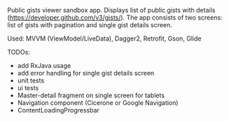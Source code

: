 Public gists viewer sandbox app.
Displays list of public gists with details (https://developer.github.com/v3/gists/).
The app consists of two screens: list of gists with pagination and single gist details screen.

Used: MVVM (ViewModel/LiveData), Dagger2, Retrofit, Gson, Glide

TODOs:
- add RxJava usage
- add error handling for single gist details screen
- unit tests
- ui tests
- Master-detail fragment on single screen for tablets
- Navigation component (Cicerone or Google Navigation)
- ContentLoadingProgressbar